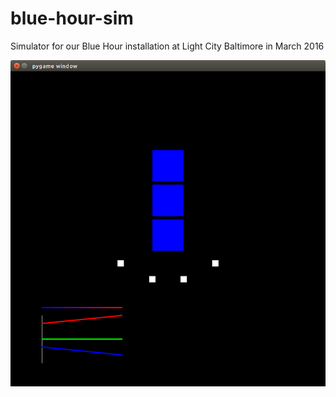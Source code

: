 # blue-hour-sim

Simulator for our Blue Hour installation at Light City Baltimore in March 2016

![What it looks like now](blue-hour-sim-2016-01-30.png)
